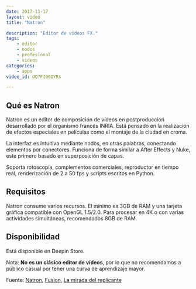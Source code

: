 ```yaml
---
date: 2017-11-17
layout: video
title: "Natron"

description: "Editor de vídeos FX."
tags:
    - editor
    - nodos
    - profesional
    - videos
categories:
    - apps
video_id: OQ7FI06DYRs

---
```

<!--more-->

## Qué es Natron

Natron es un editor de composición de vídeos en postproducción desarrollado por el organismo francés INRIA.  Está pensado en la realización de efectos especiales en películas como el montaje de la ciudad en croma.

La interfaz es intuitiva mediante nodos, en otras palabras, conectando elementos por conectores. Funciona de forma similar a After Effects y Nuke, este primero basado en superposición de capas.

Soporta rotoscopía, complementos comerciales, reproductor en tiempo real, renderización de 2 a 50 fps y scripts escritos en Python.

## Requisitos

Natron consume varios recursos. El mínimo es 3GB de RAM  y una tarjeta gráfica compatible con OpenGL 1.5/2.0. Para procesar en 4K o con varias actividades simultáneas, recomendados 8GB de RAM.

## Disponibilidad

Está disponible en Deepin Store.

Nota: **No es un clásico editor de vídeos**, por lo que no recomendamos a público casual por tener una curva de aprendizaje mayor.

Fuente: [Natron](https://natron.fr/), [Fusion](https://www.youtube.com/user/GKTUTORIALES), [La mirada del replicante](https://lamiradadelreplicante.com/2015/01/17/natron-un-software-libre-de-composicion-digital-para-crear-efectos-visuales/)
